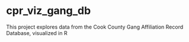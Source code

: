 # cpr_viz_gang_db
This project explores data from the Cook County Gang Affiliation Record Database, visualized in R
